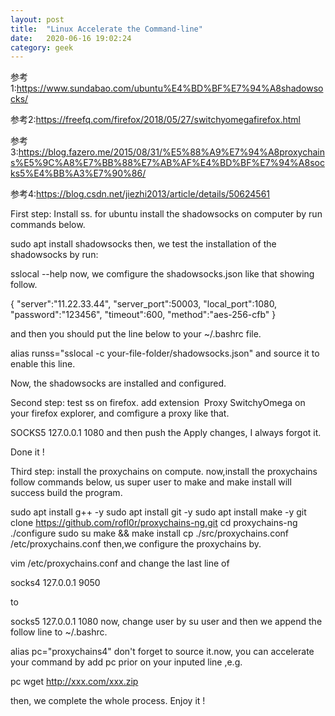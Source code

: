 ```yaml
---
layout: post
title:  "Linux Accelerate the Command-line"
date:   2020-06-16 19:02:24
category: geek
---
```

参考1:https://www.sundabao.com/ubuntu%E4%BD%BF%E7%94%A8shadowsocks/

参考2:https://freefq.com/firefox/2018/05/27/switchyomegafirefox.html

参考3:https://blog.fazero.me/2015/08/31/%E5%88%A9%E7%94%A8proxychains%E5%9C%A8%E7%BB%88%E7%AB%AF%E4%BD%BF%E7%94%A8socks5%E4%BB%A3%E7%90%86/

参考4:https://blog.csdn.net/jiezhi2013/article/details/50624561

First step: Install ss.
for ubuntu install the shadowsocks on computer by run commands below.

sudo apt install shadowsocks
then, we test the installation of the shadowsocks by run:

sslocal --help
now, we comfigure the shadowsocks.json like that showing follow.

{
    "server":"11.22.33.44",
    "server_port":50003,
    "local_port":1080,
    "password":"123456",
    "timeout":600,
    "method":"aes-256-cfb"
}

and then you should put the line below to your ~/.bashrc file.

alias runss="sslocal -c your-file-folder/shadowsocks.json"
and source it to enable this line.

Now, the shadowsocks are installed and configured.

Second step: test ss on firefox.
add extension  Proxy SwitchyOmega on your firefox explorer, and comfigure a proxy like that.

SOCKS5 127.0.0.1 1080
and then push the Apply changes, I always forgot it.

Done it !

Third step: install the proxychains on compute.
now,install the proxychains follow commands below, us super user to make and make install will success build the program.

sudo apt install g++ -y
sudo apt install git -y
sudo apt install make -y
git clone https://github.com/rofl0r/proxychains-ng.git
cd proxychains-ng
./configure
sudo su 
make && make install
cp ./src/proxychains.conf /etc/proxychains.conf
then,we configure the proxychains by.

vim /etc/proxychains.conf
and change the last line of 

socks4  127.0.0.1 9050

to

socks5 127.0.0.1 1080
now, change user by su user and then we append the follow line to ~/.bashrc.

alias pc="proxychains4"
don't forget to source it.now, you can accelerate your command by add pc prior on your inputed line ,e.g.

pc wget http://xxx.com/xxx.zip

then, we complete the whole process. Enjoy it !
